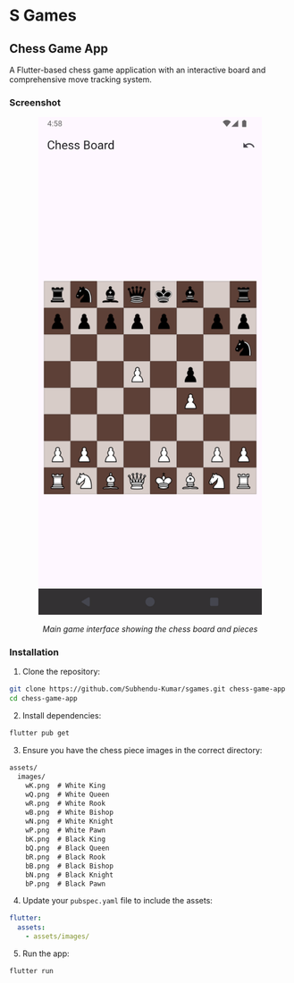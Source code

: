 # S Games

## Chess Game App

A Flutter-based chess game application with an interactive board and comprehensive move tracking system.

### Screenshot

<div align="center">
  <img src="assets/screenshots/Screenshot_1750505287.png" width="400" alt="Chess Game 1"/>
</div>
<p align="center"><i>Main game interface showing the chess board and pieces</i></p>

### Installation

1. Clone the repository:

```bash
git clone https://github.com/Subhendu-Kumar/sgames.git chess-game-app
cd chess-game-app
```

2. Install dependencies:

```bash
flutter pub get
```

3. Ensure you have the chess piece images in the correct directory:

```
assets/
  images/
    wK.png  # White King
    wQ.png  # White Queen
    wR.png  # White Rook
    wB.png  # White Bishop
    wN.png  # White Knight
    wP.png  # White Pawn
    bK.png  # Black King
    bQ.png  # Black Queen
    bR.png  # Black Rook
    bB.png  # Black Bishop
    bN.png  # Black Knight
    bP.png  # Black Pawn
```

4. Update your `pubspec.yaml` file to include the assets:

```yaml
flutter:
  assets:
    - assets/images/
```

5. Run the app:

```bash
flutter run
```
